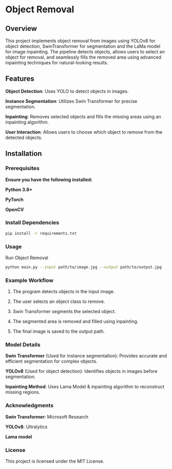 # Object Removal
## Overview

This project implements object removal from images using YOLOv8 for object detection, SwinTransformer for segmentation and the LaMa model for image inpainting. The pipeline detects objects, allows users to select an object for removal, and seamlessly fills the removed area using advanced inpainting techniques for natural-looking results.

## Features

**Object Detection**: Uses YOLO to detect objects in images.

**Instance Segmentation**: Utilizes Swin Transformer for precise segmentation.

**Inpainting**: Removes selected objects and fills the missing areas using an inpainting algorithm.

**User Interaction**: Allows users to choose which object to remove from the detected objects.

## Installation

### Prerequisites

**Ensure you have the following installed:**

**Python 3.8+**

**PyTorch**

**OpenCV**

### Install Dependencies
```bash
pip install -r requirements.txt
```
### Usage

Run Object Removal
```bash
python main.py --input path/to/image.jpg --output path/to/output.jpg
```
### Example Workflow

1. The program detects objects in the input image.

2. The user selects an object class to remove.

3. Swin Transformer segments the selected object.

4. The segmented area is removed and filled using inpainting.

5. The final image is saved to the output path.


### Model Details

**Swin Transformer** (Used for instance segmentation): Provides accurate and efficient segmentation for complex objects.

**YOLOv8** (Used for object detection): Identifies objects in images before segmentation.

**Inpainting Method**: Uses Lama Model & inpainting algorithm to reconstruct missing regions.

### Acknowledgments

**Swin Transformer**: Microsoft Research

**YOLOv8**: Ultralytics

**Lama model**

### License

This project is licensed under the MIT License.